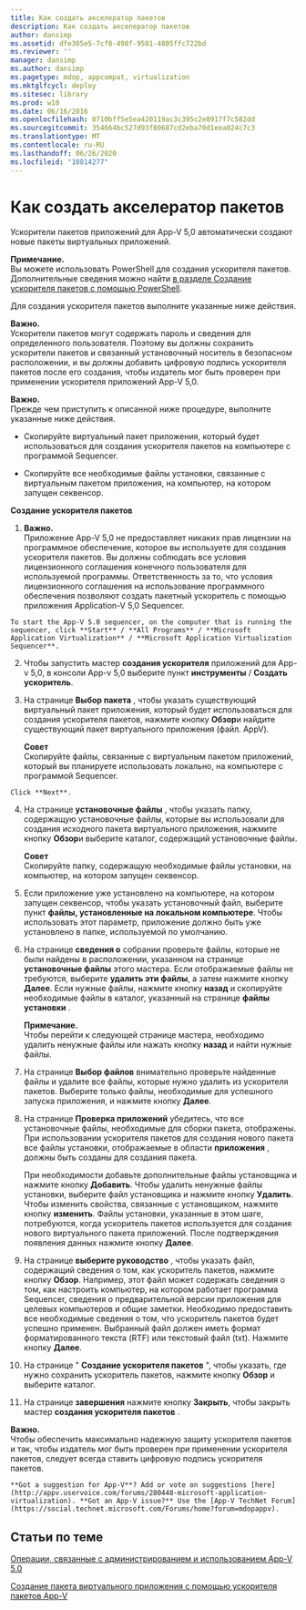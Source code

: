 ```yaml
---
title: Как создать акселератор пакетов
description: Как создать акселератор пакетов
author: dansimp
ms.assetid: dfe305e5-7cf8-498f-9581-4805ffc722bd
ms.reviewer: ''
manager: dansimp
ms.author: dansimp
ms.pagetype: mdop, appcompat, virtualization
ms.mktglfcycl: deploy
ms.sitesec: library
ms.prod: w10
ms.date: 06/16/2016
ms.openlocfilehash: 0710bff5e5ea420119ac3c395c2e8917f7c582dd
ms.sourcegitcommit: 354664bc527d93f80687cd2eba70d1eea024c7c3
ms.translationtype: MT
ms.contentlocale: ru-RU
ms.lasthandoff: 06/26/2020
ms.locfileid: "10814277"
---
```

# Как создать акселератор пакетов


Ускорители пакетов приложений для App-V 5,0 автоматически создают новые пакеты виртуальных приложений.

**Примечание.**  
Вы можете использовать PowerShell для создания ускорителя пакетов. Дополнительные сведения можно найти [в разделе Создание ускорителя пакетов с помощью PowerShell](how-to-create-a-package-accelerator-by-using-powershell.md).



Для создания ускорителя пакетов выполните указанные ниже действия.

**Важно.**  
Ускорители пакетов могут содержать пароль и сведения для определенного пользователя. Поэтому вы должны сохранить ускорители пакетов и связанный установочный носитель в безопасном расположении, и вы должны добавить цифровую подпись ускорителя пакетов после его создания, чтобы издатель мог быть проверен при применении ускорителя приложений App-V 5,0.



**Важно.**  
Прежде чем приступить к описанной ниже процедуре, выполните указанные ниже действия.

-   Скопируйте виртуальный пакет приложения, который будет использоваться для создания ускорителя пакетов на компьютере с программой Sequencer.

-   Скопируйте все необходимые файлы установки, связанные с виртуальным пакетом приложения, на компьютер, на котором запущен секвенсор.



**Создание ускорителя пакетов**

1.  **Важно.**  
    Приложение App-V 5,0 не предоставляет никаких прав лицензии на программное обеспечение, которое вы используете для создания ускорителя пакетов. Вы должны соблюдать все условия лицензионного соглашения конечного пользователя для используемой программы. Ответственность за то, что условия лицензионного соглашения на использование программного обеспечения позволяют создать пакетный ускоритель с помощью приложения Application-V 5,0 Sequencer.



~~~
To start the App-V 5.0 sequencer, on the computer that is running the sequencer, click **Start** / **All Programs** / **Microsoft Application Virtualization** / **Microsoft Application Virtualization Sequencer**.
~~~

2. Чтобы запустить мастер **создания ускорителя** приложений для App-v 5,0, в консоли App-v 5,0 выберите пункт **инструменты**  /  **Создать ускоритель**.

3. На странице **Выбор пакета** , чтобы указать существующий виртуальный пакет приложения, который будет использоваться для создания ускорителя пакетов, нажмите кнопку **Обзор**и найдите существующий пакет виртуального приложения (файл. AppV).

   **Совет**  
   Скопируйте файлы, связанные с виртуальным пакетом приложений, который вы планируете использовать локально, на компьютере с программой Sequencer.



~~~
Click **Next**.
~~~

4. На странице **установочные файлы** , чтобы указать папку, содержащую установочные файлы, которые вы использовали для создания исходного пакета виртуального приложения, нажмите кнопку **Обзор**и выберите каталог, содержащий установочные файлы.

   **Совет**  
   Скопируйте папку, содержащую необходимые файлы установки, на компьютер, на котором запущен секвенсор.



5. Если приложение уже установлено на компьютере, на котором запущен секвенсор, чтобы указать установочный файл, выберите пункт **файлы, установленные на локальном компьютере**. Чтобы использовать этот параметр, приложение должно быть уже установлено в папке, используемой по умолчанию.

6. На странице **сведения о** собрании проверьте файлы, которые не были найдены в расположении, указанном на странице **установочные файлы** этого мастера. Если отображаемые файлы не требуются, выберите **удалить эти файлы**, а затем нажмите кнопку **Далее**. Если нужные файлы, нажмите кнопку **назад** и скопируйте необходимые файлы в каталог, указанный на странице **файлы установки** .

   **Примечание.**  
   Чтобы перейти к следующей странице мастера, необходимо удалить ненужные файлы или нажать кнопку **назад** и найти нужные файлы.



7. На странице **Выбор файлов** внимательно проверьте найденные файлы и удалите все файлы, которые нужно удалить из ускорителя пакетов. Выберите только файлы, необходимые для успешного запуска приложения, и нажмите кнопку **Далее**.

8. На странице **Проверка приложений** убедитесь, что все установочные файлы, необходимые для сборки пакета, отображены. При использовании ускорителя пакетов для создания нового пакета все файлы установки, отображаемые в области **приложения** , должны быть созданы для создания пакета.

   При необходимости добавьте дополнительные файлы установщика и нажмите кнопку **Добавить**. Чтобы удалить ненужные файлы установки, выберите файл установщика и нажмите кнопку **Удалить**. Чтобы изменить свойства, связанные с установщиком, нажмите кнопку **изменить**. Файлы установки, указанные в этом шаге, потребуются, когда ускоритель пакетов используется для создания нового виртуального пакета приложений. После подтверждения появления данных нажмите кнопку **Далее**.

9. На странице **выберите руководство** , чтобы указать файл, содержащий сведения о том, как ускоритель пакетов, нажмите кнопку **Обзор**. Например, этот файл может содержать сведения о том, как настроить компьютер, на котором работает программа Sequencer, сведения о предварительной версии приложения для целевых компьютеров и общие заметки. Необходимо предоставить все необходимые сведения о том, что ускоритель пакетов будет успешно применен. Выбранный файл должен иметь формат форматированного текста (RTF) или текстовый файл (txt). Нажмите кнопку **Далее**.

10. На странице " **Создание ускорителя пакетов** ", чтобы указать, где нужно сохранить ускоритель пакетов, нажмите кнопку **Обзор** и выберите каталог.

11. На странице **завершения** нажмите кнопку **Закрыть**, чтобы закрыть мастер **создания ускорителя пакетов** .

   **Важно.**  
   Чтобы обеспечить максимально надежную защиту ускорителя пакетов и так, чтобы издатель мог быть проверен при применении ускорителя пакетов, следует всегда ставить цифровую подпись ускорителя пакетов.



~~~
**Got a suggestion for App-V**? Add or vote on suggestions [here](http://appv.uservoice.com/forums/280448-microsoft-application-virtualization). **Got an App-V issue?** Use the [App-V TechNet Forum](https://social.technet.microsoft.com/Forums/home?forum=mdopappv).
~~~

## Статьи по теме


[Операции, связанные с администрированием и использованием App-V 5.0](operations-for-app-v-50.md)

[Создание пакета виртуального приложения с помощью ускорителя пакетов App-V](how-to-create-a-virtual-application-package-using-an-app-v-package-accelerator.md)










